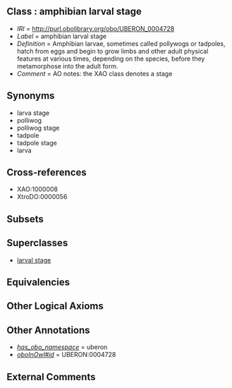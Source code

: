 
## Class : amphibian larval stage

 * *IRI* = http://purl.obolibrary.org/obo/UBERON_0004728
 * *Label* = amphibian larval stage
 * *Definition* = Amphibian larvae, sometimes called pollywogs or tadpoles, hatch from eggs and begin to grow limbs and other adult physical features at various times, depending on the species, before they metamorphose into the adult form.
 * *Comment* = AO notes: the XAO class denotes a stage

## Synonyms

 * larva stage
 * polliwog
 * polliwog stage
 * tadpole
 * tadpole stage
 * larva

## Cross-references

 * XAO:1000008
 * XtroDO:0000056

## Subsets


## Superclasses

 * [larval stage](../../UBERON/69/UBERON_0000069.md)

## Equivalencies


## Other Logical Axioms


## Other Annotations

 * *[has_obo_namespace](../../ce/oboInOwl#hasOBONamespace.md)* = uberon
 * *[oboInOwl#id](../../id/oboInOwl#id.md)* = UBERON:0004728

## External Comments

